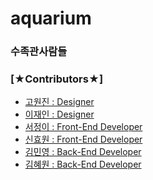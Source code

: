 # aquarium
### 수족관사람들

### [★Contributors★]

- <a href='' target="_blank">고원진 : Designer</a>
- <a href='' target="_blank">이재인 : Designer</a>
- <a href='' target="_blank">서정이 : Front-End Developer</a>
- <a href='https://github.com/rktdnjs' target="_blank">신효원 : Front-End Developer</a>
- <a href='' target="_blank">김민영 : Back-End Developer</a>
- <a href='' target="_blank">김혜원 : Back-End Developer</a>
